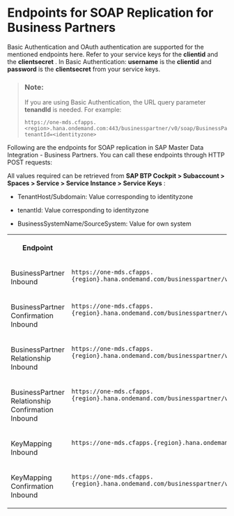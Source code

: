 <!-- loio6caf1450badb467f8b00fcd203c76925 -->

# Endpoints for SOAP Replication for Business Partners

Basic Authentication and OAuth authentication are supported for the mentioned endpoints here. Refer to your service keys for the **clientid** and the **clientsecret** . In Basic Authentication: **username** is the **clientid** and **password** is the **clientsecret** from your service keys.

> ### Note:  
> If you are using Basic Authentication, the URL query parameter **tenandId** is needed. For example:
> 
> ```
> https://one-mds.cfapps.<region>.hana.ondemand.com:443/businesspartner/v0/soap/BusinessPartnerBulkReplicateRequestIn?tenantId=<identityzone>
> ```

Following are the endpoints for SOAP replication in SAP Master Data Integration - Business Partners. You can call these endpoints through HTTP POST requests:

All values required can be retrieved from **SAP BTP Cockpit \> Subaccount \> Spaces \> Service \> Service Instance \> Service Keys** :

-   TenantHost/Subdomain: Value corresponding to identityzone

-   tenantId: Value corresponding to identityzone

-   BusinessSystemName/SourceSystem: Value for own system



<table>
<tr>
<th valign="top">

Endpoint

</th>
<th valign="top">

Sample Code

</th>
</tr>
<tr>
<td valign="top">

BusinessPartner Inbound

</td>
<td valign="top">

`https://one-mds.cfapps.{region}.hana.ondemand.com/businesspartner/v0/soap/BusinessPartnerBulkReplicateRequestIn` 

</td>
</tr>
<tr>
<td valign="top">

BusinessPartner Confirmation Inbound

</td>
<td valign="top">

`https://one-mds.cfapps.{region}.hana.ondemand.com/businesspartner/v0/soap/sinessPartnerBulkReplicateRequestConfIn` 

</td>
</tr>
<tr>
<td valign="top">

BusinessPartner Relationship Inbound

</td>
<td valign="top">

`https://one-mds.cfapps.{region}.hana.ondemand.com/businesspartner/v0/soap/BusinessPartnerRelationshipBulkReplicateRequestIn` 

</td>
</tr>
<tr>
<td valign="top">

BusinessPartner Relationship Confirmation Inbound

</td>
<td valign="top">

`https://one-mds.cfapps.{region}.hana.ondemand.com/businesspartner/v0/soap/BusinessPartnerRelationshipBulkReplicateRequestConfirmIn` 

</td>
</tr>
<tr>
<td valign="top">

KeyMapping Inbound

</td>
<td valign="top">

`https://one-mds.cfapps.{region}.hana.ondemand.com/businesspartner/v0/soap/KeyMappingBulkReplicateRequestIn` 

</td>
</tr>
<tr>
<td valign="top">

KeyMapping Confirmation Inbound

</td>
<td valign="top">

`https://one-mds.cfapps.{region}.hana.ondemand.com/businesspartner/v0/soap/KeyMappingBulkReplicateRequestConfirmIn` 

</td>
</tr>
</table>

